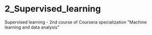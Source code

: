 # 2_Supervised_learning
Supervised learning - 2nd course of Coursera specialization "Machine learning and data analysis"